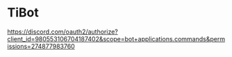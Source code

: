 TiBot
=======

https://discord.com/oauth2/authorize?client_id=980553106704187402&scope=bot+applications.commands&permissions=274877983760